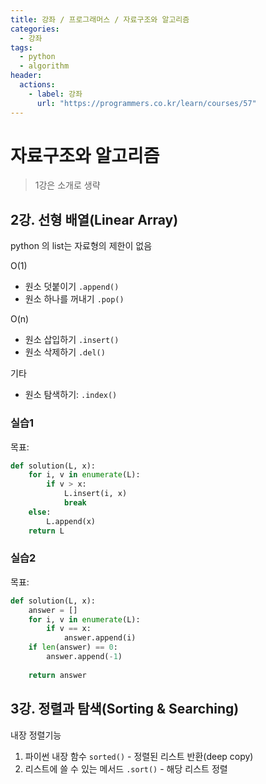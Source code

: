 ```yaml
---
title: 강좌 / 프로그래머스 / 자료구조와 알고리즘
categories: 
  - 강좌
tags: 
  - python
  - algorithm
header:  
  actions:
    - label: 강좌
      url: "https://programmers.co.kr/learn/courses/57"
---
```

# 자료구조와 알고리즘

> 1강은 소개로 생략

## 2강. 선형 배열(Linear Array)
python 의 list는 자료형의 제한이 없음

O(1)
-   원소 덧붙이기  `.append()`
-   원소 하나를 꺼내기  `.pop()`

O(n)
-   원소 삽입하기  `.insert()`
-   원소 삭제하기  `.del()`

기타
-   원소 탐색하기:  `.index()`
### 실습1
목표: 
```python
def solution(L, x):
    for i, v in enumerate(L):
        if v > x:
            L.insert(i, x)
            break
    else:
        L.append(x)
    return L
```
### 실습2
목표: 
```python
def solution(L, x):
    answer = []
    for i, v in enumerate(L):
        if v == x:
            answer.append(i)
    if len(answer) == 0:
        answer.append(-1)
    
    return answer
```

## 3강. 정렬과 탐색(Sorting & Searching)
내장 정렬기능
1.  파이썬 내장 함수  `sorted()` - 정렬된 리스트  반환(deep copy)
2.  리스트에 쓸 수 있는 메서드  `.sort()` - 해당 리스트 정렬

<!--stackedit_data:
eyJoaXN0b3J5IjpbODA0NzM0MTc1LC03ODM2NDMxMzYsMTg2MD
I4Mjc5MCw3NjE1ODc1MDcsMTkxODA5MTQxOF19
-->